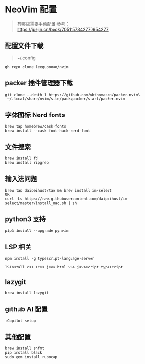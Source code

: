 # NeoVim 配置

> 有哪些需要手动配置
> 参考：https://juejin.cn/book/7051157342770954277

## 配置文件下载

> ~/.config

```
gh repo clone leeguooooo/nvim
```

## packer 插件管理器下载

```
git clone --depth 1 https://github.com/wbthomason/packer.nvim\
 ~/.local/share/nvim/site/pack/packer/start/packer.nvim
```

## 字体图标 Nerd fonts

```
brew tap homebrew/cask-fonts
brew install --cask font-hack-nerd-font
```

## 文件搜索

```
brew install fd
brew install ripgrep
```
## 输入法问题
```
brew tap daipeihust/tap && brew install im-select
OR
curl -Ls https://raw.githubusercontent.com/daipeihust/im-select/master/install_mac.sh | sh
```

## python3 支持
```
pip3 install --upgrade pynvim
```

## LSP 相关
```
npm install -g typescript-language-server
```

```
TSInstall css scss json html vue javascript typescript
```

## lazygit
```
brew install lazygit
```

## github AI 配置
```
:Copilot setup
```

## 其他配置

```
brew install shfmt
pip install black
sudo gem install rubocop
```

